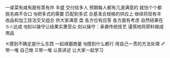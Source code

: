 一桌菜有咸有甜有蒸有炸 丰盛 交付给多人
预期每人都有几道满意的 就怕个个都挑毛病不合口
♍︎把多式的需要 匹配到多式 合基准合规格的供应上
继续将现有丰收品和加工技法交叉组合 供大家满意
盘 各方位有应答 各方面有考虑
自然结果在♋︎♌︎达成 ♍︎刻以操守让结果实惠受众
刻以操守：承袭传统技艺 谨慎地将原料做成用品

♓︎摸到不确定是什么东西 一起琢磨商量
♍︎摸到什么都行 用自己一贯的方法处理
♐︎带一堆 自己做
♊︎带一堆 认真讲述 让大家一起学习
